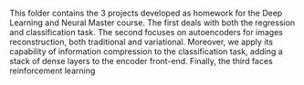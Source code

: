 This folder contains the 3 projects developed as homework for the Deep Learning and Neural Master course. 
The first deals with both the regression and classification task.
The second focuses on autoencoders for images reconstruction, both traditional and variational. 
Moreover, we apply its capability of information compression to the classification task, adding a stack of dense 
layers to the encoder front-end.
Finally, the third faces reinforcement learning 
